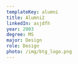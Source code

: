 ```yaml
---
templateKey: alumni
title: Alumni2
linkedIn: asjdfh
year: 2003
degree: MS
major: Design
role: Design
photo: /img/btg_logo.png
---
```

